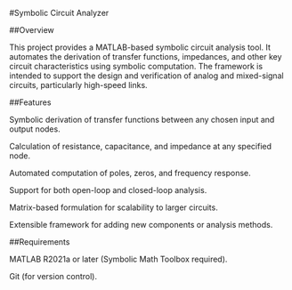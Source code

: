 \#Symbolic Circuit Analyzer



\##Overview

This project provides a MATLAB-based symbolic circuit analysis tool. It automates the derivation of transfer functions, impedances, and other key circuit characteristics using symbolic computation. The framework is intended to support the design and verification of analog and mixed-signal circuits, particularly high-speed links.



\##Features

Symbolic derivation of transfer functions between any chosen input and output nodes.

Calculation of resistance, capacitance, and impedance at any specified node.

Automated computation of poles, zeros, and frequency response.

Support for both open-loop and closed-loop analysis.

Matrix-based formulation for scalability to larger circuits.

Extensible framework for adding new components or analysis methods.



\##Requirements

MATLAB R2021a or later (Symbolic Math Toolbox required).

Git (for version control).

